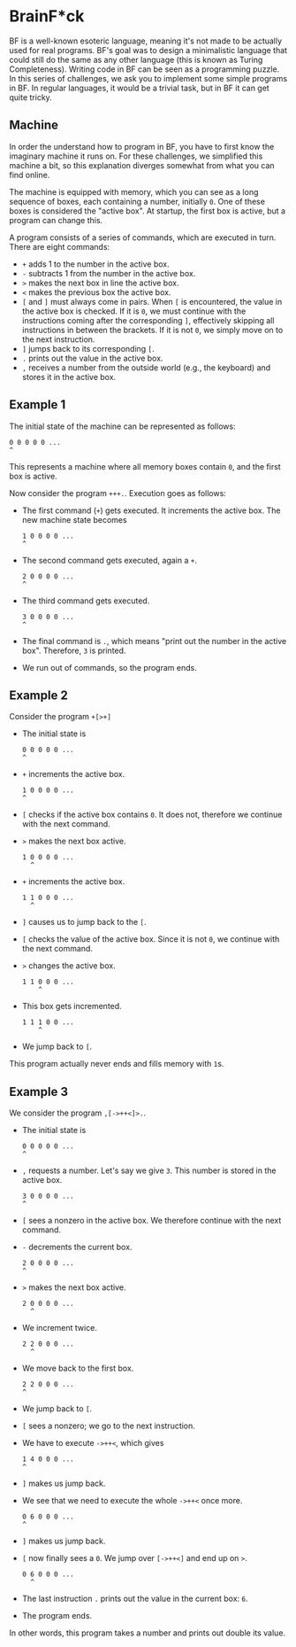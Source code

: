 # BrainF*ck

BF is a well-known esoteric language, meaning it's not made to be actually used for real programs.
BF's goal was to design a minimalistic language that could still do the same as any other language (this is known as Turing Completeness).
Writing code in BF can be seen as a programming puzzle.
In this series of challenges, we ask you to implement some simple programs in BF.
In regular languages, it would be a trivial task, but in BF it can get quite tricky.

## Machine

In order the understand how to program in BF, you have to first know the imaginary machine it runs on.
For these challenges, we simplified this machine a bit, so this explanation diverges somewhat from what you can find online.

The machine is equipped with memory, which you can see as a long sequence of boxes, each containing a number, initially `0`.
One of these boxes is considered the "active box".
At startup, the first box is active, but a program can change this.

A program consists of a series of commands, which are executed in turn.
There are eight commands:

* `+` adds 1 to the number in the active box.
* `-` subtracts 1 from the number in the active box.
* `>` makes the next box in line the active box.
* `<` makes the previous box the active box.
* `[` and `]` must always come in pairs.
  When `[` is encountered, the value in the active box is checked.
  If it is `0`, we must continue with the instructions coming after the corresponding `]`, effectively skipping all instructions in between the brackets.
  If it is not `0`, we simply move on to the next instruction.
* `]` jumps back to its corresponding `[`.
* `.` prints out the value in the active box.
* `,` receives a number from the outside world (e.g., the keyboard) and stores it in the active box.

## Example 1

The initial state of the machine can be represented as follows:

```text
0 0 0 0 0 ...
^
```

This represents a machine where all memory boxes contain `0`, and the first box is active.

Now consider the program `+++.`.
Execution goes as follows:

* The first command (`+`) gets executed.
  It increments the active box.
  The new machine state becomes

  ```text
  1 0 0 0 0 ...
  ^
  ```

* The second command gets executed, again a `+`.

  ```text
  2 0 0 0 0 ...
  ^
  ```

* The third command gets executed.

  ```text
  3 0 0 0 0 ...
  ^
  ```

* The final command is `.`, which means "print out the number in the active box".
  Therefore, `3` is printed.
* We run out of commands, so the program ends.

## Example 2

Consider the program `+[>+]`

* The initial state is

  ```text
  0 0 0 0 0 ...
  ^
  ```

* `+` increments the active box.

  ```text
  1 0 0 0 0 ...
  ^
  ```

* `[` checks if the active box contains `0`.
  It does not, therefore we continue with the next command.
* `>` makes the next box active.

  ```text
  1 0 0 0 0 ...
    ^
  ```

* `+` increments the active box.

  ```text
  1 1 0 0 0 ...
    ^
  ```

* `]` causes us to jump back to the `[`.
* `[` checks the value of the active box.
  Since it is not `0`, we continue with the next command.
* `>` changes the active box.

  ```text
  1 1 0 0 0 ...
      ^
  ```

* This box gets incremented.

  ```text
  1 1 1 0 0 ...
      ^
  ```

* We jump back to `[`.

This program actually never ends and fills memory with `1`s.

## Example 3

We consider the program `,[->++<]>.`.

* The initial state is

  ```text
  0 0 0 0 0 ...
  ^
  ```

* `,` requests a number.
  Let's say we give `3`.
  This number is stored in the active box.

  ```text
  3 0 0 0 0 ...
  ^
  ```

* `[` sees a nonzero in the active box.
  We therefore continue with the next command.
* `-` decrements the current box.
  ```text
  2 0 0 0 0 ...
  ^
  ```
* `>` makes the next box active.

  ```text
  2 0 0 0 0 ...
    ^
  ```

* We increment twice.

  ```text
  2 2 0 0 0 ...
    ^
  ```

* We move back to the first box.

  ```text
  2 2 0 0 0 ...
  ^
  ```

* We jump back to `[`.
* `[` sees a nonzero; we go to the next instruction.
* We have to execute `->++<`, which gives

  ```text
  1 4 0 0 0 ...
  ^
  ```

* `]` makes us jump back.
* We see that we need to execute the whole `->++<` once more.

  ```text
  0 6 0 0 0 ...
  ^
  ```

* `]` makes us jump back.
* `[` now finally sees a `0`.
  We jump over `[->++<]` and end up on `>`.

  ```text
  0 6 0 0 0 ...
    ^
  ```

* The last instruction `.` prints out the value in the current box: `6`.
* The program ends.

In other words, this program takes a number and prints out double its value.
